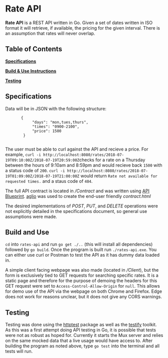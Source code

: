 # Rate API

**Rate API** is a REST API written in Go. Given a set of dates written in ISO format it will retrieve, if available, the pricing for the given interval. There is an assumption that rates will never overlap.


Table of Contents
-----------------

[**Specifications**](#specs)

[**Build & Use Instructions**](#build)

[**Testing**](#testing)


<a name="specs"></a>
Specifications
--------------------------

Data will be in JSON with the following structure:
```
       {   
            "days": "mon,tues,thurs",
            "times": "0900-2100",
            "price": 1500
        }
    
```
The user must be able to curl against the API and recieve a price. For example, `curl -i http://localhost:8080/rates/2018-07-19T09:10:00Z/2018-07-19T20:59:00Z`checks for a rate on a Thursday between the hours of 9:10am and 8:59pm and would recieve back `1500` with a status code of `200`. `curl -i http://localhost:8080/rates/2018-07-19T01:09:00Z/2018-07-19T21:00:00Z` would return `Rate not available for requested times.` and a staus code of `404`.

The full API contract is located in */Contract* and was written using <a href="https://apiblueprint.org/">API Blueprint</a>. <a href="https://www.npmjs.com/package/aglio">aglio</a> was used to create the end-user friendly *contract.html*

The desired implementations of *POST*, *PUT*, and *DELETE* operations were not explicitly detailed in the specifications document, so general use assumptions were made.

<a name="build"></a>
Build and Use
--------------------------

`cd` into `rates-api` and run `go get ./..` (this will install all dependencies) followed by `go build`. Once the program is built run `./rates-api.exe`. You can either use curl or Postman to test the API as it has dummy data loaded in.

A simple client facing webpage was also made (located in */Client*), but the form is exclusively tied to GET requests for searching specific rates. It is a static page and therefore for the purpose of demoing the headers for this GET request were set to `Access-Control-Allow-Origin` for `null`. This allows for demo use of the API via the webpage on both Chrome and Firefox. Edge does not work for reasons unclear, but it does not give any CORS warnings.

<a name="testing"></a>
Testing
--------------------------

Testing was done using the <a href="https://golang.org/pkg/net/http/httptest/">httptest</a> package as well as the <a href="https://github.com/stretchr/testify">testify</a> toolkit. As this was a first attempt doing API testing in Go, it is possible that tests were not as robust as hoped for. Currently it starts the Mux server and relies on the same mocked data that a live usage would have access to. After building the program as noted above, type `go test` into the terminal and all tests will run.